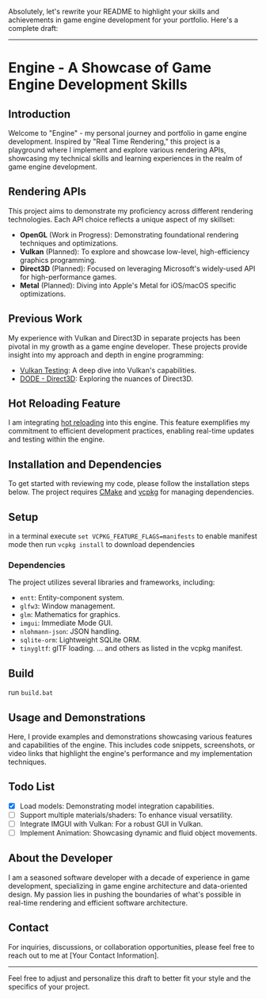 Absolutely, let's rewrite your README to highlight your skills and achievements in game engine development for your portfolio. Here's a complete draft:

---

# Engine - A Showcase of Game Engine Development Skills

## Introduction
Welcome to "Engine" - my personal journey and portfolio in game engine development. Inspired by "Real Time Rendering," this project is a playground where I implement and explore various rendering APIs, showcasing my technical skills and learning experiences in the realm of game engine development.

## Rendering APIs
This project aims to demonstrate my proficiency across different rendering technologies. Each API choice reflects a unique aspect of my skillset:

- **OpenGL** (Work in Progress): Demonstrating foundational rendering techniques and optimizations.
- **Vulkan** (Planned): To explore and showcase low-level, high-efficiency graphics programming.
- **Direct3D** (Planned): Focused on leveraging Microsoft's widely-used API for high-performance games.
- **Metal** (Planned): Diving into Apple's Metal for iOS/macOS specific optimizations.

## Previous Work
My experience with Vulkan and Direct3D in separate projects has been pivotal in my growth as a game engine developer. These projects provide insight into my approach and depth in engine programming:
- [Vulkan Testing](https://github.com/andresfelipemendez/VulkanTesting): A deep dive into Vulkan's capabilities.
- [DODE - Direct3D](https://github.com/andresfelipemendez/DODE): Exploring the nuances of Direct3D.

## Hot Reloading Feature
I am integrating [hot reloading](https://github.com/andresfelipemendez/hotreload) into this engine. This feature exemplifies my commitment to efficient development practices, enabling real-time updates and testing within the engine.

## Installation and Dependencies
To get started with reviewing my code, please follow the installation steps below. The project requires [CMake](https://cmake.org/download) and [vcpkg](https://vcpkg.io/en/getting-started) for managing dependencies.

## Setup
in a terminal execute `set VCPKG_FEATURE_FLAGS=manifests` to enable manifest mode then
run `vcpkg install` to download dependencies 

### Dependencies
The project utilizes several libraries and frameworks, including:
- `entt`: Entity-component system.
- `glfw3`: Window management.
- `glm`: Mathematics for graphics.
- `imgui`: Immediate Mode GUI.
- `nlohmann-json`: JSON handling.
- `sqlite-orm`: Lightweight SQLite ORM.
- `tinygltf`: glTF loading.
... and others as listed in the vcpkg manifest.

## Build
run `build.bat`

## Usage and Demonstrations
Here, I provide examples and demonstrations showcasing various features and capabilities of the engine. This includes code snippets, screenshots, or video links that highlight the engine's performance and my implementation techniques.

## Todo List
- [x] Load models: Demonstrating model integration capabilities.
- [ ] Support multiple materials/shaders: To enhance visual versatility.
- [ ] Integrate IMGUI with Vulkan: For a robust GUI in Vulkan.
- [ ] Implement Animation: Showcasing dynamic and fluid object movements.

## About the Developer
I am a seasoned software developer with a decade of experience in game development, specializing in game engine architecture and data-oriented design. My passion lies in pushing the boundaries of what's possible in real-time rendering and efficient software architecture.

## Contact
For inquiries, discussions, or collaboration opportunities, please feel free to reach out to me at [Your Contact Information].

---

Feel free to adjust and personalize this draft to better fit your style and the specifics of your project.